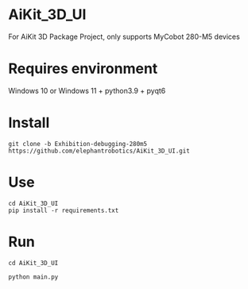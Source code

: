 # AiKit_3D_UI
For AiKit 3D Package Project, only supports MyCobot 280-M5 devices

# Requires environment

Windows 10 or Windows 11 + python3.9 + pyqt6

# Install

```angular2html
git clone -b Exhibition-debugging-280m5 https://github.com/elephantrobotics/AiKit_3D_UI.git
```

# Use

```angular2html
cd AiKit_3D_UI
pip install -r requirements.txt
```

# Run

```angular2html
cd AiKit_3D_UI

python main.py
```
